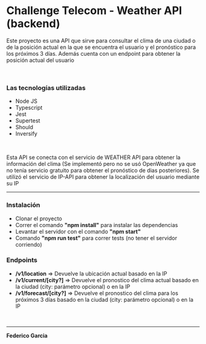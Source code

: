 <h1>Challenge Telecom - Weather API (backend)</h1>

<p>Este proyecto es una API que sirve para consultar el clima de una ciudad o de la posición actual en la que se encuentra el usuario y el pronóstico para los próximos 3 días. Además cuenta con un endpoint para obtener la posición actual del usuario</p>
<br>
<h3>Las tecnologías utilizadas</h3>
<ul>
    <li>Node JS</li>
    <li>Typescript</li>
    <li>Jest</li>
    <li>Supertest</li>
    <li>Should</li>
    <li>Inversify</li>
</ul>

<br>

<p>Esta API se conecta con el servicio de WEATHER API para obtener la información del clima (Se implementó pero no se usó OpenWeather ya que no tenía servicio gratuito para obtener el pronóstico de dias posteriores). Se utilizó el servicio de IP-API para obtener la localización del usuario mediante su IP</p>
<hr>
<h3>Instalación</h3>
<ul>
    <li>Clonar el proyecto</li>
    <li>Correr el comando <strong>"npm install"</strong> para instalar las dependencias</li>
    <li>Levantar el servidor con el comando <strong>"npm start"</strong></li>
    <li>Comando <strong>"npm run test"</strong> para correr tests (no tener el servidor corriendo)</li>
</ul>

<h3>Endpoints</h3>
<ul>
    <li><strong>/v1/location</strong> => Devuelve la ubicación actual basado en la IP</li>
    <li><strong>/v1/current/[city?]</strong> => Devuelve el pronostico del clima actual basado en la ciudad (city: parámetro opcional) o en la IP</li>
    <li><strong>/v1/forecast/[city?]</strong> => Devuelve el pronostico del clima para los próximos 3 días basado en la ciudad (city: parámetro opcional) o en la IP</li>
</ul>
<br>
<hr>
<p><strong>Federico Garcia</strong></p>
